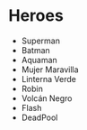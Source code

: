 # Heroes

* Superman
* Batman
* Aquaman
* Mujer Maravilla
* Linterna Verde
* Robin
* Volcán Negro
* Flash
* DeadPool

